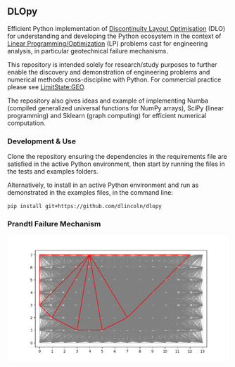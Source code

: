 ## DLOpy
Efficient Python implementation of [Discontinuity Layout Optimisation](https://en.wikipedia.org/wiki/Discontinuity_layout_optimization) (DLO) for understanding and developing the Python ecosystem in the context of [Linear Programming/Optimization](https://en.wikipedia.org/wiki/Linear_programming) (LP) problems cast for engineering analysis, in particular geotechnical failure mechanisms.

This repository is intended solely for research/study purposes to further enable the discovery and demonstration of engineering problems and numerical methods cross-discipline with Python. For commercial practice please see [LimitState:GEO](https://www.limitstate.com/geo).

The repository also gives ideas and example of implementing Numba (compiled generalized universal functions for NumPy arrays), SciPy (linear programming) and Sklearn (graph computing) for efficient numerical computation.

### Development & Use 
Clone the repository ensuring the dependencies in the requirements file are satisfied in the active Python environment, then start by running the files in the tests and examples folders.

Alternatively, to install in an active Python environment and run as demonstrated in the examples files, in the command line: 

    pip install git+https://github.com/dlincoln/dlopy

### Prandtl Failure Mechanism
![](resources/prandtl_foundation.png)
